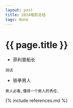 ```yaml
---
layout: post
title: 2014电影总结 
tags: None 
---
```


{{ page.title }}
================

- 菲利普船长

```
测试
```  

- 铁拳男人

```
男人必看,懂得一个男人的责任.
```
{% include references.md %}
